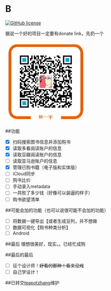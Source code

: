 # B

[![GitHub license](https://img.shields.io/github/license/mashape/apistatus.svg)](https://github.com/whatever1992/B/blob/master/LICENSE)

据说一个好的项目一定要有donate link，先扔一个

![donate](./doc/alipay.png)

##功能
- [x] 扫码搜索图书信息并添加购书
- [x] 读取多看阅读账户的信息
- [x] 读取豆瓣阅读账户的信息
- [ ] 读取亚马逊账户的信息
- [x] 管理已购书籍（电子版和实体版）
- [ ] iCloud同步
- [ ] 购书比价
- [ ] 手动录入metadata
- [ ] 一共败了多少钱（好像可以装逼的样子）
- [ ] 购书欲望清单

##可能会加的功能（也可以说很可能不会加的功能）
- [ ] 将数据一键导出【或者生成豆列，并不想做
- [ ] 数据可视化【购书种类分析】
- [ ] Android

##最后
理想很美好，现实。。已经忙成狗

##最后的最后
- [ ] 征个设计师！~~好看的那种！看来没戏~~
- [ ] 自己学设计！

##已转交[teapotzhang](https://github.com/teapotzhang)维护
